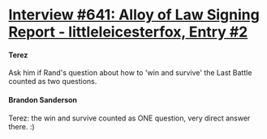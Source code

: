 # [Interview #641: Alloy of Law Signing Report - littleleicesterfox, Entry #2](https://www.theoryland.com/intvmain.php?i=641#2)

#### Terez

Ask him if Rand's question about how to 'win and survive' the Last Battle counted as two questions.

#### Brandon Sanderson

Terez: the win and survive counted as ONE question, very direct answer there. :)

